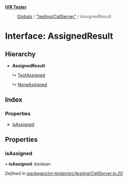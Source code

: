 **[IVR Tester](../README.md)**

> [Globals](../README.md) / ["testing/CallServer"](../modules/_testing_callserver_.md) / AssignedResult

# Interface: AssignedResult

## Hierarchy

* **AssignedResult**

  ↳ [TestAssigned](_testing_callserver_.testassigned.md)

  ↳ [NoneAssigned](_testing_callserver_.noneassigned.md)

## Index

### Properties

* [isAssigned](_testing_callserver_.assignedresult.md#isassigned)

## Properties

### isAssigned

•  **isAssigned**: boolean

*Defined in [packages/ivr-tester/src/testing/CallServer.ts:20](https://github.com/SketchingDev/ivr-tester/blob/3b9838d/packages/ivr-tester/src/testing/CallServer.ts#L20)*
